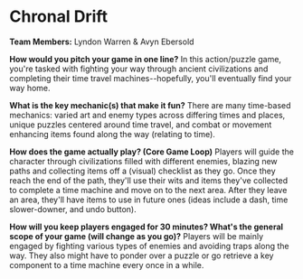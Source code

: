 # Chronal Drift

**Team Members:** Lyndon Warren & Avyn Ebersold

**How would you pitch your game in one line?**
In this action/puzzle game, you're tasked with fighting your way through ancient civilizations and completing their time travel machines--hopefully, you'll eventually find your way home.

**What is the key mechanic(s) that make it fun?**
There are many time-based mechanics: varied art and enemy types across differing times and places, unique puzzles centered around time travel, and combat or movement enhancing items found along the way (relating to time).

**How does the game actually play? (Core Game Loop)**
Players will guide the character through civilizations filled with different enemies, blazing new paths and collecting items off a (visual) checklist as they go. Once they reach the end of the path, they'll use their wits and items they've collected to complete a time machine and move on to the next area. After they leave an area, they'll have items to use in future ones (ideas include a dash, time slower-downer, and undo button).

**How will you keep players engaged for 30 minutes? What's the general scope of your game (will change as you go)?**
Players will be mainly engaged by fighting various types of enemies and avoiding traps along the way. They also might have to ponder over a puzzle or go retrieve a key component to a time machine every once in a while.
